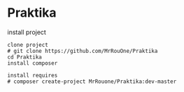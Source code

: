 # Praktika

install project

    clone project
    # git clone https://github.com/MrRouOne/Praktika
    cd Praktika
    install composer
    
    install requires
    # composer create-project MrRouone/Praktika:dev-master
